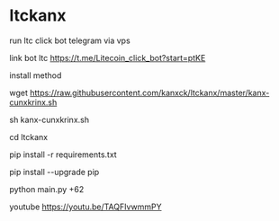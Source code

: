 # ltckanx


run ltc click bot telegram via vps

link bot ltc https://t.me/Litecoin_click_bot?start=ptKE

install method

wget https://raw.githubusercontent.com/kanxck/ltckanx/master/kanx-cunxkrinx.sh

sh kanx-cunxkrinx.sh

cd ltckanx

pip install -r requirements.txt
  

pip install --upgrade pip
  

python main.py +62


youtube https://youtu.be/TAQFIvwmmPY

